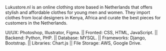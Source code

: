 Lukustore.nl is an online clothing store based in Netherlands that offers stylish and affordable clothes for young men and women. They import clothes from local designers in Kenya, Africa and curate the best pieces for customers in the Netherlands.

UI/UX: Photoshop, Illustrator, Figma. || Fronted: CSS, HTML, JavaScript. || Backend: Python, PHP. || Database: MYSQL. || Frameworks: Django, Bootstrap. || Libraries: Chart.js || File Storage: AWS, Google Drive.
